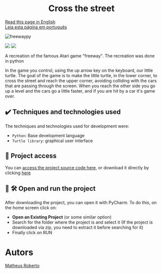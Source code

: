 <h1 align = center>Cross the street</h1>

[Read this page in English](https://github.com/Domi-ni/Cross-the-street-python-version/tree/main#readme)
<br>
[Leia esta página em português](https://github.com/Domi-ni/Cross-the-street-python-version/blob/main/README-PT.md)
<br>

![freewaypy](https://github.com/Domi-ni/Cross-the-street-python-version/assets/112003358/7bca1357-e0d1-41b4-a0cb-d6ff52fded77)

<p align="justify">
  <img loading="lazy" src="https://img.shields.io/badge/License-MIT-green"/>
  <img loading="lazy" src="https://img.shields.io/badge/Status-Concluded-blue"/>
</p>

<P>A recreation of the famous Atari game "freeway". The recreation was done in python</p>
<p>In the game you control, using the up arrow key on the keyboard, our little turtle. The goal of the game is to make the little turtle, in the lower corner, to cross the street and reach the upper corner, avoiding colliding with the cars that are passing through the screen. When you reach the other side you go up a level and the cars go a little faster, and if you are hit by a car it's game over.</P>


<h2 align="justify">✔️ Techniques and technologies used</h2>
The techniques and technologies used for development were:

- `Python`: Base development language
- `Turtle library`: graphical user interface

<h2 align="justify">📁 Project access</h2>

You can [access the project source code here](https://github.com/Domi-ni/Cross-the-street-python-version/tree/main), or download it directly by clicking [here](https://github.com/Domi-ni/Cross-the-street-python-version/files/13934118/Cross-the-street-python-version-main.zip)

<h2 align="justify">📁 🛠️ Open and run the project</h2>

After downloading the project, you can open it with PyCharm. To do this, on the home screen click on:

- **Open an Existing Project** (or some similar option)
- Search for the folder where the project is and select it (If the project is downloaded via zip, you need to extract it before searching for it)
- Finally click on RUN


# Autors
[Matheus Roberto](https://github.com/Domi-ni)
